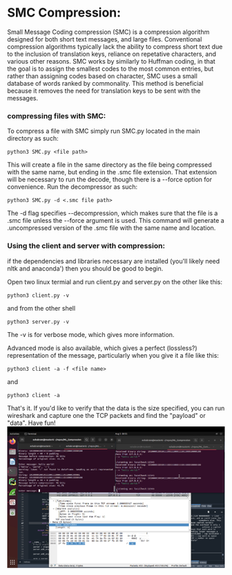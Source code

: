 # SMC Compression:

Small Message Coding compression (SMC) is a compression algorithm designed for 
both short text messages, and large files. Conventional compression algorithms 
typically lack the ability to compress short text due to the inclusion
of translation keys, reliance on repetative characters, and various other reasons. 
SMC works by similarly to Huffman coding, in that the goal is to assign the 
smallest codes to the most common entries, but rather than assigning codes based 
on character, SMC uses a small database of words ranked by commonality. This 
method is beneficial because it removes the need for translation keys to be sent
with the messages. 

### compressing files with SMC:

To compress a file with SMC simply run SMC.py located in the main directory as such:

```
python3 SMC.py <file path>
```

This will create a file in the same directory as the file being compressed with 
the same name, but ending in the .smc file extension. That extension will be 
necessary to run the decode, though there is a --force option for convenience.
Run the decompressor as such:

```
python3 SMC.py -d <.smc file path>
``` 

The -d flag specifies --decompression, which makes sure that the file is a .smc 
file unless the --force argument is used. This command will generate a .uncompressed
version of the .smc file with the same name and location.


### Using the client and server with compression:

if the dependencies and libraries necessary are installed (you'll likely need nltk and anaconda') then you
should be good to begin.


Open two linux termial and run client.py and server.py on the other like this:

```
python3 client.py -v
```

and from the other shell

```
python3 server.py -v
```

The -v is for verbose mode, which gives more information. 

Advanced mode is also available, which gives a perfect (lossless?) representation of the message, particularly 
when you give it a file like this:

```
python3 client -a -f <file name>
``` 
and 
```
python3 client -a
```

That's it. If you'd like to verify that the data is the size specified, you can run wireshark and capture one 
the TCP packets and find the "payload" or "data". Have fun!
![Alt text](figures/wireshark_payload.png)